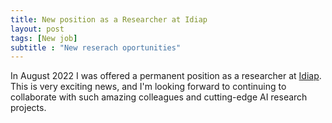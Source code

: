 ```yaml
---
title: New position as a Researcher at Idiap
layout: post
tags: [New job]
subtitle : "New reserach oportunities"
---
```


In August 2022 I was offered a permanent position as a researcher at [Idiap](https://www.idiap.ch/en). This is very exciting news, and I'm looking forward to continuing to collaborate with such amazing colleagues and cutting-edge AI research projects. 
